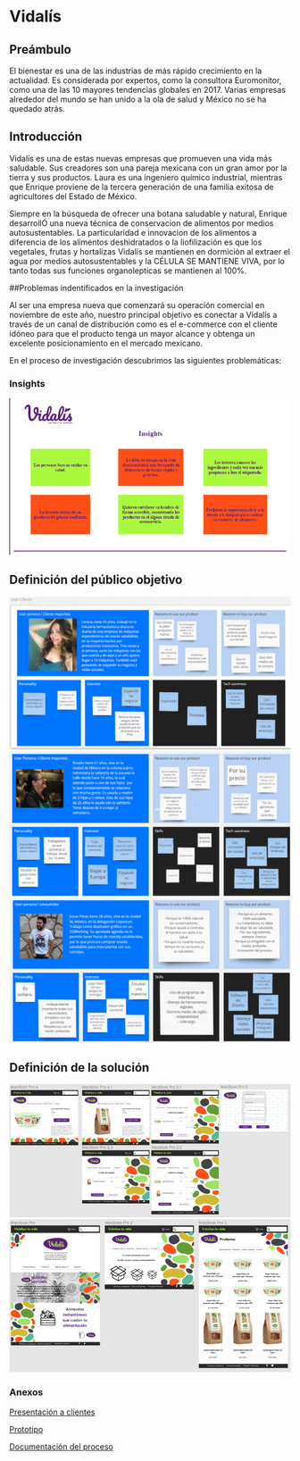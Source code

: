 # Vidalís  

## Preámbulo

El bienestar es una de las industrias de más rápido crecimiento en la actualidad. Es considerada por expertos, como la consultora Euromonitor, como una de las 10 mayores tendencias globales en 2017. Varias empresas alrededor del mundo se han unido a la ola de salud y México no se ha quedado atrás.

## Introducción 

Vidalís es una de estas nuevas empresas que promueven una vida más saludable. Sus creadores son una pareja mexicana con un gran amor por la tierra y sus productos. Laura es una ingeniero químico industrial, mientras que Enrique proviene de la tercera generación de una familia exitosa de agricultores del Estado de México.

Siempre en la búsqueda de ofrecer una botana saludable y natural, Enrique desarrollÓ una nueva técnica de conservacion de alimentos por medios autosustentables. La particularidad e innovacion de los alimentos a diferencia de los alimentos deshidratados o la liofilización es que los vegetales, frutas y hortalizas Vidalís se mantienen en dormiciòn al extraer el agua por medios autosustentables y la CÉLULA SE MANTIENE VIVA, por lo tanto todas sus funciones organolepticas se mantienen al 100%.

##Problemas indentificados en la investigación

Al ser una empresa nueva que comenzará su operación comercial en noviembre de este año, nuestro principal objetivo es conectar a Vidalís a través de un canal de distribución como es el e-commerce con el cliente idóneo para que el producto tenga un mayor alcance y obtenga un excelente posicionamiento en el mercado mexicano.

En el proceso de investigación descubrimos las siguientes problemáticas:


### Insights 

![insights](img/insights.png)


## Definición del público objetivo

![usermayorista1](Imagenes-invest/05-user-mayorista-maquina.png)
![usermayorista2](Imagenes-invest/07-user-mayorista-cafeteria.png)
![userpersona](Imagenes-invest/09-user-persona-consumidor.png)




## Definición de la solución


![proto1](img/proto1.png)
![proto2](img/proto2.png)

### Anexos

[Presentación a clientes](http://bit.ly/PresentaciónVidalis)

[Prototipo](http://bit.ly/PrototipoVidalis)

[Documentación del proceso](http://bit.ly/DriveVidalis)

